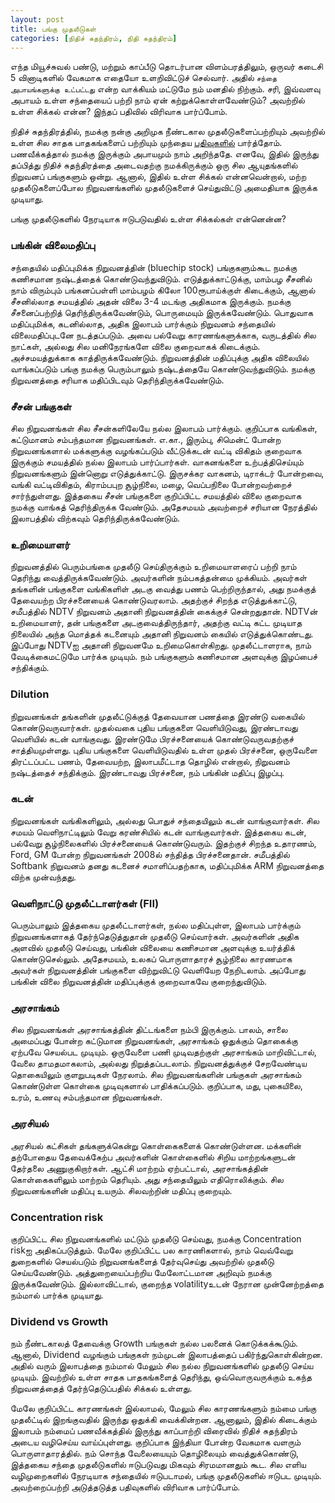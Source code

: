 ```yaml
---
layout: post
title: பங்கு முதலீடுகள்
categories: [நிதிச் சுதந்திரம், நிதி சுதந்திரம்]
---
```


எந்த மியூச்சுவல் பண்டு, மற்றும் காப்பீடு தொடர்பான விளம்பரத்திலும், ஒருவர் கடைசி 5 வினாடிகளில் வேகமாக எதையோ உளறிவிட்டுச் செல்வார். அதில் `சந்தை அபாயங்களுக்கு உட்பட்டது` என்ற வாக்கியம் மட்டுமே நம் மனதில் நிற்கும். சரி, இவ்வளவு அபாயம் உள்ள சந்தையைப் பற்றி நாம் ஏன் கற்றுக்கொள்ளவேண்டும்? அவற்றில் உள்ள சிக்கல் என்ன? இந்தப் பதிவில் விரிவாக பார்ப்போம்.

நிதிச் சுதந்திரத்தில், நமக்கு நன்கு அறிமுக நீண்டகால முதலீடுகளைப்பற்றியும் அவற்றில் உள்ள சில சாதக பாதகங்களைப் பற்றியும் முந்தைய [பதிவுகளில்](/12) பார்த்தோம். பணவீக்கத்தால் நமக்கு இருக்கும் அபாயமும் நாம் அறிந்ததே. எனவே, இதில் இருந்து தப்பித்து நிதிச் சுதந்திரத்தை அடைவதற்கு நமக்கிருக்கும் ஒரு சில ஆயுதங்களில் நிறுவனப் பங்குகளும் ஒன்று. ஆனால், இதில் உள்ள சிக்கல் என்னவென்றால், மற்ற முதலீடுகளைப்போல நிறுவனங்களில் முதலீடுகளைச் செய்துவிட்டு அமைதியாக இருக்க முடியாது. 

பங்கு முதலீடுகளில் நேரடியாக ஈடுபடுவதில் உள்ள சிக்கல்கள் என்னென்ன?

### பங்கின் விலைமதிப்பு
சந்தையில் மதிப்புமிக்க நிறுவனத்தின் (bluechip stock) பங்குகளும்கூட நமக்கு கணிசமான நஷ்டத்தைக் கொண்டுவந்துவிடும். எடுத்துக்காட்டுக்கு, மாம்பழ சீசனில் நாம் விரும்பும் பங்கனப்பள்ளி மாம்பழம் கிலோ 100ரூபாய்க்குள் கிடைக்கும், ஆனால் சீசனில்லாத சமயத்தில் அதன் விலை 3-4 மடங்கு அதிகமாக இருக்கும். நமக்கு சீசனைப்பற்றித் தெரிந்திருக்கவேண்டும், பொருமையும் இருக்கவேண்டும். பொதுவாக மதிப்புமிக்க, கடனில்லாத, அதிக இலாபம் பார்க்கும் நிறுவனம் சந்தையில் விலைமதிப்புடனே நடத்தப்படும். அவை பல்வேறு காரணங்களுக்காக, வருடத்தில் சில நாட்கள், அல்லது சில மனிநேரங்களே விலை குறைவாகக் கிடைக்கும். அச்சமயத்துக்காக காத்திருக்கவேண்டும். நிறுவனத்தின் மதிப்புக்கு அதிக விலையில் வாங்கப்படும் பங்கு நமக்கு பெரும்பாலும் நஷ்டத்தையே கொண்டுவந்துவிடும். நமக்கு நிறுவனத்தை சரியாக மதிப்பிடவும் தெரிந்திருக்கவேண்டும்.

### சீசன் பங்குகள்
சில நிறுவனங்கள் சில சீசன்களிலேயே நல்ல இலாபம் பார்க்கும். குறிப்பாக வங்கிகள், கட்டுமானம் சம்பந்தமான நிறுவனங்கள். எ.கா., இரும்பு, சிமென்ட் போன்ற நிறுவனங்களால் மக்களுக்கு வழங்கப்படும் வீட்டுக்கடன் வட்டி விகிதம் குறைவாக இருக்கும் சமயத்தில் நல்ல இலாபம் பார்ப்பார்கள். வாகனங்களை உற்பத்திசெய்யும் நிறுவனங்களும் இன்னொறு எடுத்துக்காட்டு. இருசக்கர வாகனம், டிராக்டர் போன்றவை, வங்கி வட்டிவிகிதம், கிராம்பபுற சூழ்நிலை, மழை, வெப்பநிலை போன்றவற்றைச் சார்ந்துள்ளது. இத்தகைய சீசன் பங்குகளை குறிப்பிட்ட சமயத்தில் விலை குறைவாக நமக்கு வாங்கத் தெரிந்திருக்க வேண்டும். அதேசமயம் அவற்றைச் சரியான நேரத்தில் இலாபத்தில் விற்கவும் தெரிந்திருக்கவேண்டும்.

### உறிமையாளர்
நிறுவனத்தில் பெரும்பங்கை முதலீடு செய்திருக்கும் உறிமையாளரைப் பற்றி நாம் தெரிந்து வைத்திருக்கவேண்டும். அவர்களின் நம்பகத்தன்மை முக்கியம். அவர்கள் தங்களின் பங்குகளை வங்கிகளிள் அடகு வைத்து பணம் பெற்றிருந்தால், அது நமக்குத் தேவையற்ற பிரச்சனையைக் கொண்டுவரலாம். அதற்குச் சிறந்த எடுத்துக்காட்டு, சமீபத்தில் NDTV நிறுவனம் அதானி நிறுவனத்தின் கைக்குச் சென்றதுதான். NDTVன் உறிமையாளர், தன் பங்குகளை அடகுவைத்திருந்தார், அதற்கு வட்டி கட்ட முடியாத நிலையில் அந்த மொத்தக் கடனையும் அதானி நிறுவனம் கையில் எடுத்துக்கொண்டது. இப்போது NDTVஐ அதானி நிறுவனமே உறிமைகொள்கிறது. முதலீட்டாளராக, நாம் வேடிக்கைமட்டுமே பார்க்க முடியும். நம் பங்குகளும் கணிசமான அளவுக்கு இழப்பைச் சந்திக்கும்.

### Dilution
நிறுவனங்கள் தங்களின் முதலீட்டுக்குத் தேவையான பணத்தை இரண்டு வகையில் கொண்டுவருவார்கள். முதல்வகை புதிய பங்குகளை வெளியிடுவது, இரண்டாவது வெளியில் கடன் வாங்குவது. இரண்டுமே பிரச்சனையைக் கொண்டுவருவதற்குச் சாத்தியமுள்ளது. புதிய பங்குகளை வெளியிடுவதில் உள்ள முதல் பிரச்சனை, ஒருவேளை திரட்டப்பட்ட பணம், தேவையற்ற, இலாபமீட்டாத தொழில் என்றால், நிறுவனம் நஷ்டத்தைச் சந்திக்கும். இரண்டாவது பிரச்சனை, நம் பங்கின் மதிப்பு இழப்பு.

### கடன்
நிறுவனங்கள் வங்கிகளிலும், அல்லது பொதுச் சந்தையிலும் கடன் வாங்குவார்கள். சில சமயம் வெளிநாட்டிலும் வேறு கரண்சியில் கடன் வாங்குவார்கள். இத்தகைய கடன், பல்வேறு சூழ்நிலைகளில் பிரச்சனையைக் கொண்டுவரும். இதற்குச் சிறந்த உதாரணம், Ford, GM போன்ற நிறுவனங்கள் 2008ல் சந்தித்த பிரச்சனைதான். சமீபத்தில் Softbank நிறுவனம் தனது கடனைச் சமாளிப்பதற்காக, மதிப்புமிக்க ARM நிறுவனத்தை விற்க முன்வந்தது. 

### வெளிநாட்டு முதலீட்டாளர்கள் (FII)
பெரும்பாலும் இத்தகைய முதலீட்டாளர்கள், நல்ல மதிப்புள்ள, இலாபம் பார்க்கும் நிறுவனங்களாகத் தேர்ந்தெடுத்துதான் முதலீடு செய்வார்கள். அவர்களின் அதிக அளவில் முதலீடு செய்வது, பங்கின் விலையை கணிசமான அளவுக்கு உயர்த்திக் கொண்டுசெல்லும். அதேசமயம், உலகப் பொருளாதாரச் சூழ்நிலை காரணமாக அவர்கள் நிறுவனத்தின் பங்குகளை விற்றுவிட்டு வெளியேற நேறிடலாம். அப்போது பங்கின் விலை நிறுவனத்தின் மதிப்புக்குக் குறைவாகவே குறைந்துவிடும்.

### அரசாங்கம்
சில நிறுவனங்கள் அரசாங்கத்தின் திட்டங்களை நம்பி இருக்கும். பாலம், சாலை அமைப்பது போன்ற கட்டுமான நிறுவனங்கள், அரசாங்கம் ஒதுக்கும் தொகைக்கு ஏற்பவே செயல்பட முடியும். ஒருவேளை பணி முடிவதற்குள் அரசாங்கம் மாறிவிட்டால், வேலை தாமதமாகலாம், அல்லது நிறுத்தப்படலாம். நிறுவனத்துக்குச் சேறவேண்டிய தொகையிலும் குளறுபடிகள் நேரலாம். சில நிறுவனங்களின் பங்குகள் அரசாங்கம் கொண்டுள்ள கொள்கை முடிவுகளால் பாதிக்கப்படும். குறிப்பாக, மது, புகையிலை, உரம், உணவு சம்பந்தமான நிறுவனங்கள்.

### அரசியல்
அரசியல் கட்சிகள் தங்களுக்கென்று கொள்கைகளைக் கொண்டுள்ளன. மக்களின் தற்போதைய தேவைக்கேற்ப அவர்களின் கொள்கைளில் சிறிய மாற்றங்களுடன் தேர்தலை அணுகுகிறார்கள். ஆட்சி மாற்றம் ஏற்பட்டால், அரசாங்கத்தின் கொள்கைகளிலும் மாற்றம் தெரியும். அது சந்தையிலும் எதிரொலிக்கும். சில நிறுவனங்களின் மதிப்பு உயரும். சிலவற்றின் மதிப்பு குறையும்.

### Concentration risk
குறிப்பிட்ட சில நிறுவனங்களில் மட்டும் முதலீடு செய்வது, நமக்கு Concentration riskஐ அதிகப்படுத்தும். மேலே குறிப்பிட்ட பல காரணிகளால், நாம் வெவ்வேறு துறைகளில் செயல்படும் நிறுவனங்களைத் தேர்வுசெய்து அவற்றில் முதலீடு செய்யவேண்டும். அத்துறையைப்பற்றிய மேலோட்டமான அறிவும் நமக்கு இருக்கவேண்டும். இல்லாவிட்டால், குறைந்த volatilityஉடன் நேரான முன்னேற்றத்தை நம்மால் பார்க்க முடியாது. 

### Dividend vs Growth
நம் நீண்டகாலத் தேவைக்கு Growth பங்குகள் நல்ல பலனைக் கொடுக்கக்கூடும். ஆனால், Dividend வழங்கும் பங்குகள் நம்முடன் இலாபத்தைப் பகிர்ந்துகொள்கின்றன. அதில் வரும் இலாபத்தை நம்மால் மேலும் சில நல்ல நிறுவனங்களில் முதலீடு செய்ய முடியும். இவற்றில் உள்ள சாதக பாதகங்களைத் தெரிந்து, ஒவ்வொருவருக்கும் உகந்த நிறுவனத்தைத் தேர்ந்தெடுப்பதில் சிக்கல் உள்ளது.

மேலே குறிப்பிட்ட காரணங்கள் இல்லாமல், மேலும் சில காரணங்களும் நம்மை பங்கு முதலீட்டில் இறங்குவதில் இருந்து ஒதுக்கி வைக்கின்றன. ஆனாலும், இதில் கிடைக்கும் இலாபம் நம்மைப் பணவீக்கத்தில் இருந்து காப்பாற்றி விரைவில் நிதிச் சுதந்திரம் அடைய வழிசெய்ய வாய்ப்புள்ளது. குறிப்பாக இந்தியா போன்ற வேகமாக வளரும் பொருளாதாரத்தில். நம் சொந்த வேலையையும் தொழிலையும் வைத்துக்கொண்டு, இத்தகைய சந்தை முதலீடுகளில் ஈடுபடுவது மிகவும் சிரமமானதும் கூட. சில எளிய வழிமுறைகளில் நேரடியாக சந்தையில் ஈடுபடாமல், பங்கு முதலீடுகளில் ஈடுபட முடியும். அவற்றைப்பற்றி அடுத்தடுத்த பதிவுகளில் விரிவாக பார்ப்போம்.